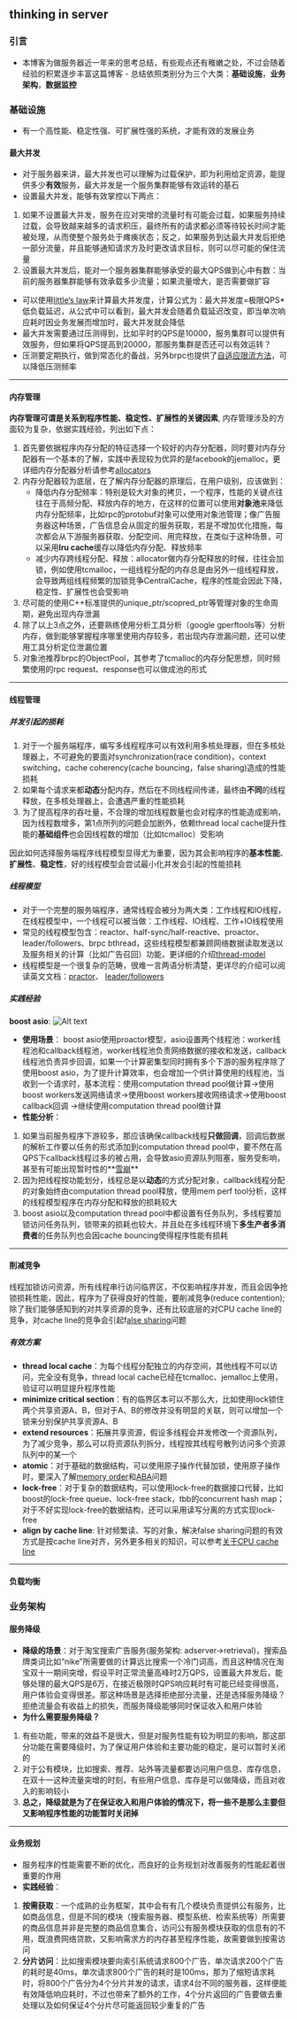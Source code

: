 ## thinking in server

### 引言
- 本博客为做服务器近一年来的思考总结，有些观点还有稚嫩之处，不过会随着经验的积累逐步丰富这篇博客 - 总结依照类别分为三个大类：**基础设施**，**业务架构**，**数据监控**

### 基础设施
- 有一个高性能、稳定性强、可扩展性强的系统，才能有效的发展业务
#### 最大并发
- 对于服务器来讲，最大并发也可以理解为过载保护，即为利用给定资源，能提供多少**有效**服务，最大并发是一个服务集群能够有效运转的基石
- 设置最大并发，能够有效掌控以下两点：
1. 如果不设置最大并发，服务在应对突增的流量时有可能会过载，如果服务持续过载，会导致越来越多的请求积压，最终所有的请求都必须等待较长时间才能被处理，从而使整个服务处于瘫痪状态；反之，如果服务到达最大并发后拒绝一部分流量，并且能够通知请求方及时更改请求目标，则可以尽可能的保住流量
2. 设置最大并发后，能对一个服务器集群能够承受的最大QPS做到心中有数：当前的服务器集群能够有效承载多少流量；如果流量增大，是否需要做扩容
- 可以使用[little‘s law](https://en.wikipedia.org/wiki/Little%27s_law)来计算最大并发度，计算公式为：最大并发度=极限QPS*低负载延迟，从公式中可以看到，最大并发会随着负载延迟改变，即当单次响应耗时因业务发展而增加时，最大并发就会降低
- 最大并发需要通过压测得到，比如平时的QPS是10000，服务集群可以提供有效服务，但如果将QPS提高到20000，那服务集群是否还可以有效运转？
- 压测要定期执行，做到常态化的备战，另外brpc也提供了[自适应限流方法](https://github.com/brpc/brpc/blob/master/docs/cn/auto_concurrency_limiter.md)，可以降低压测频率

****

#### 内存管理
 **内存管理可谓是关系到程序性能、稳定性、扩展性的关键因素**, 内存管理涉及的方面较为复杂，依据实践经验，列出如下点：
1. 首先要依据程序内存分配的特征选择一个较好的内存分配器，同时要对内存分配器有一个基本的了解，实践中表现较为优异的是facebook的jemalloc，更详细内存分配器分析请参考[allocators](https://github.com/paddington1228/blogs/blob/master/doc/malloc.md)
2. 内存分配器较为底层，在了解内存分配器的原理后，在用户级别，应该做到：
   - 降低内存分配频率：特别是较大对象的拷贝，一个程序，性能的关键点往往在于高频分配、释放内存的地方，在这样的位置可以使用**对象池**来降低内存分配频率，比如rpc的protobuf对象可以使用对象池管理；像广告服务器这种场景，广告信息会从固定的服务获取，若是不增加优化措施，每次都会从下游服务器获取、分配空间、用完释放，在类似于这种场景，可以采用**lru cache**缓存以降低内存分配、释放频率
   - 减少内存跨线程分配、释放：allocator做内存分配释放的时候，往往会加锁，例如使用tcmalloc，一组线程分配的内存总是由另外一组线程释放，会导致两组线程频繁的加锁竞争CentralCache，程序的性能会因此下降，稳定性、扩展性也会受影响
3. 尽可能的使用C++标准提供的unique_ptr/scopred_ptr等管理对象的生命周期，避免出现内存泄漏
4. 除了以上3点之外，还要熟练使用分析工具分析（google gperftools等）分析内存，做到能够掌握程序哪里使用内存较多，若出现内存泄漏问题，还可以使用工具分析定位泄漏位置
5. 对象池推荐brpc的ObjectPool，其参考了tcmalloc的内存分配思想，同时频繁使用的rpc request、response也可以做成池的形式

****

#### 线程管理
##### 并发引起的损耗
1. 对于一个服务端程序，编写多线程程序可以有效利用多核处理器，但在多核处理器上，不可避免的要面对synchronization(race condition)，context switching，cache coherency(cache bouncing，false sharing)造成的性能损耗
2. 如果每个请求来都**动态**分配内存，然后在不同线程间传递，最终由**不同**的线程释放，在多核处理器上，会遭遇严重的性能损耗
3. 为了提高程序的吞吐量，不合理的增加线程数量也会对程序的性能造成影响，因为线程数增多，第1点所列的问题会加剧外，依赖thread local cache提升性能的**基础组件**也会因线程数的增加（比如tcmalloc）受影响

因此如何选择服务端程序线程模型显得尤为重要，因为其会影响程序的**基本性能**、**扩展性**、**稳定性**，好的线程模型会尝试最小化并发会引起的性能损耗

##### 线程模型
- 对于一个完整的服务端程序，通常线程会被分为两大类：工作线程和IO线程，在线程模型中，一个线程可以被当做：工作线程、IO线程、工作+IO线程使用
- 常见的线程模型包含：reactor、half-sync/half-reactive、proactor、leader/followers、brpc bthread，这些线程模型都兼顾网络数据读取发送以及服务相关的计算（比如广告召回）功能，更详细的介绍[thread-model](https://github.com/paddington1228/blogs/blob/master/doc/thread-model.md)
- 线程模型是一个很复杂的范畴，很难一言两语分析清楚，更详尽的介绍可以阅读英文文档：[practor](https://github.com/paddington1228/blogs/blob/master/papers/proactor.pdf)、 [leader/followers](https://github.com/paddington1228/blogs/blob/master/papers/leader-followers.pdf)

##### 实践经验
**boost asio**:
![Alt text](./thread-model-sample-1.png)


- **使用场景**： boost asio使用proactor模型，asio设置两个线程池：worker线程池和callback线程池，worker线程池负责网络数据的接收和发送，callback线程池负责异步回调，如果一个计算密集型同时拥有多个下游的服务程序除了使用boost asio，为了提升计算效率，也会增加一个供计算使用的线程池，当收到一个请求时，基本流程：使用computation thread pool做计算->使用boost workers发送网络请求->使用boost workers接收网络请求->使用boost callback回调 ->继续使用computation thread pool做计算
- **性能分析**：
1. 如果当前服务程序下游较多，那应该确保callback线程**只做回调**，回调后数据的解析工作要以任务的形式添加到computation thread pool中，要不然在高QPS下callback线程过多的被占用，会导致asio资源队列阻塞，服务受影响，甚至有可能出现暂时性的**[雪崩](https://github.com/brpc/brpc/blob/master/docs/cn/avalanche.md)**
2. 因为把线程按功能划分，线程总是以**动态**的方式分配对象，callback线程分配的对象始终由computation thread pool释放，使用mem perf tool分析，这样的线程模型程序在内存分配和释放的损耗较大
3. boost asio以及computation thread pool中都设置有任务队列，多线程要加锁访问任务队列，锁带来的损耗也较大，并且处在多线程环境下**多生产者多消费者**的任务队列也会因cache bouncing使得程序性能有损耗


****

#### 削减竞争
线程加锁访问资源，所有线程串行访问临界区，不仅影响程序并发，而且会因争抢锁损耗性能，因此，程序为了获得良好的性能，要削减竞争(reduce contention); 除了我们能够感知到的对共享资源的竞争，还有比较底层的对CPU cache line的竞争，对cache line的竞争会引起f[alse sharing](https://github.com/paddington1228/blogs/blob/master/papers/cache%20line.pdf)问题

##### 有效方案
- **thread local cache**：为每个线程分配独立的内存空间，其他线程不可以访问，完全没有竞争，thread local cache已经在tcmalloc、jemalloc上使用，验证可以明显提升程序性能
- **minimize critical section**：有的临界区本可以不那么大，比如使用lock锁住两个共享资源A、B，但对于A、B的修改并没有明显的关联，则可以增加一个锁来分别保护共享资源A、B
- **extend resources**：拓展共享资源，假设多线程会并发修改一个资源队列，为了减少竞争，那么可以将资源队列拆分，线程按其线程号散列访问多个资源队列中的某一个
- **atomic**：对于基础的数据结构，可以使用原子操作代替加锁，使用原子操作时，要深入了解[memory order](http://senlinzhan.github.io/2017/12/04/cpp-memory-order/)和[ABA](https://en.wikipedia.org/wiki/ABA_problem)问题
- **lock-free**：对于复杂的数据结构，可以使用lock-free的数据接口代替，比如boost的lock-free queue、lock-free stack，tbb的concurrent hash map；对于不好实现lock-free的数据结构，还可以采用读写分离的方式实现lock-free
- **align by cache line**: 针对频繁读、写的对象，解决false sharing问题的有效方式是按cache line对齐，另外更多相关的知识，可以参考[关于CPU cache line](http://cenalulu.github.io/linux/all-about-cpu-cache/)

****

#### 负载均衡

### 业务架构

#### 服务降级
- **降级的场景**：对于淘宝搜索广告服务(服务架构: adserver->retrieval)，搜索品牌类词比如“nike”所需要做的计算远比搜索一个冷门词高，而且这种情况在淘宝双十一期间突增，假设平时正常流量高峰时2万QPS，设置最大并发后，能够处理的最大QPS是6万，在接近极限时QPS响应耗时有可能已经变得很高，用户体验会变得很差。那这种场景是选择拒绝部分流量，还是选择服务降级？拒绝流量会有收益上的损失，而服务降级能够同时保证收入和用户体验
- **为什么需要服务降级？**
1. 有些功能，带来的效益不是很大，但是对服务性能有较为明显的影响，那这部分功能在需要降级时，为了保证用户体验和主要功能的稳定，是可以暂时关闭的
2. 对于公有模块，比如搜索、推荐、站外等流量都要访问用户信息、库存信息，在双十一这种流量突增的时刻，有些用户信息、库存是可以做降级，而且对收入的影响较小
3. **总之，降级就是为了在保证收入和用户体验的情况下，将一些不是那么主要但又影响程序性能的功能暂时关闭掉**

****

#### 业务规划
- 服务程序的性能需要不断的优化，而良好的业务规划对改善服务的性能起着很重要的作用
- **实践经验**：
1. **按需获取**：一个成熟的业务框架，其中会有有几个模块负责提供公有服务，比如商品信息，但是不同的模块（搜索服务器、模型系统、检索系统等）所需要的商品信息并非是完整的商品信息集合，访问公有服务模块获取的信息有的不用，既浪费网络贷款，又影响需求方的内存甚至程序性能，故需要做到按需访问
2. **分片访问**：比如搜索模块要向索引系统请求800个广告，单次请求200个广告的耗时是40ms，单次请求800个广告的耗时是100ms，那为了缩短请求耗时，将800个广告分为4个分片并发的请求，请求4台不同的服务器，这样便能有效降低响应耗时，不过也带来了额外的工作，4个分片返回的广告要做去重处理以及如何保证4个分片尽可能返回较少重复的广告